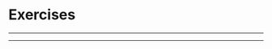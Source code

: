 # Exercises
----

<!-- > [!TIP|style:flat|label:Exercise 5]
> [Transfer AXL tokens from Axelar Network to EVM-compatible chains and back via Axelar CLI.](/Exercises/exercise-5.md) -->




<!-- slide:break -->
----
<!--- uncomment to divide the page

> [!TIP|style:flat|label:Exercise 5]
> [Transfer AXL tokens from Axelar Network to EVM-compatible chains and back via Axelar CLI.](/Exercises/exercise-5.md)


 > [!TIP|style:flat|label:Exercise 5]
 > [Transfer AXL tokens from Axelar Network to EVM-compatible chains and back via Axelar CLI.](/Exercises/exercise-5.md)
 -->

